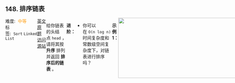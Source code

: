 <div style="font-size: 20px; margin-bottom: 15px; font-weight: bold;">148. 排序链表</div>
<div style="display: flex; font-size: 14px; justify-content: space-between;"><div><span style="margin-right: 30px;">难度:&nbsp;&nbsp;<label style="color: rgb(255, 161, 25);">中等</label></span><span style="margin-right: 30px;">标签:&nbsp;&nbsp;<code>Sort</code>&nbsp;<code>Linked List</code></span></div><div><span style="margin-right: 15px;"><a href="https://leetcode.com/problems/sort-list/">英文原题</a></span><span><a href="https://leetcode-cn.com/problems/sort-list/">访问源站</a></span></div>
<hr style="height: 1px; margin: 1em 0px;" />
<p>给你链表的头结点 <code>head</code> ，请将其按 <strong>升序</strong> 排列并返回 <strong>排序后的链表</strong> 。</p>

<p><b>进阶：</b></p>

<ul>
	<li>你可以在 <code>O(n log n)</code> 时间复杂度和常数级空间复杂度下，对链表进行排序吗？</li>
</ul>

<p> </p>

<p><strong>示例 1：</strong></p>
<img alt="" src="https://assets.leetcode.com/uploads/2020/09/14/sort_list_1.jpg" style="width: 450px; height: 194px;" />
<pre>
<b>输入：</b>head = [4,2,1,3]
<b>输出：</b>[1,2,3,4]
</pre>

<p><strong>示例 2：</strong></p>
<img alt="" src="https://assets.leetcode.com/uploads/2020/09/14/sort_list_2.jpg" style="width: 550px; height: 184px;" />
<pre>
<b>输入：</b>head = [-1,5,3,4,0]
<b>输出：</b>[-1,0,3,4,5]
</pre>

<p><strong>示例 3：</strong></p>

<pre>
<b>输入：</b>head = []
<b>输出：</b>[]
</pre>

<p> </p>

<p><b>提示：</b></p>

<ul>
	<li>链表中节点的数目在范围 <code>[0, 5 * 10<sup>4</sup>]</code> 内</li>
	<li><code>-10<sup>5</sup> &lt;= Node.val &lt;= 10<sup>5</sup></code></li>
</ul>

<hr style="height: 1px; margin: 1em 0px;" />
<strong>第2次解答</strong>
```javascript
/**
 * Definition for singly-linked list.
 * function ListNode(val, next) {
 *     this.val = (val===undefined ? 0 : val)
 *     this.next = (next===undefined ? null : next)
 * }
 */

/**
 * 采用归并排序思想
 * 主要难点： 1. merge 两个有序链表，2. 快慢指针查找 middle 节点
 * 思路：先使用快慢指针，找出中间节点，将中间节点断开，分为左右两个链表，对两个链表进行分别排序后，再将两个有序链表 merge 成一个有序链表
 * 其中使用到了递归思想，左右两个链表有可以再次找到中间节点断开，分为左右两个链表。
 * 结束条件为：链表中只剩一个节点/或者不剩节点，即 head.next === null 或者  head === null
 *
 */

// 标准写法，将两个有序节点合并成一个节点，思路参考 【0021】合并两个有序链表
var merge = function (node1, node2) {
  // 存一个头节点，方便返回
  let root = {};
  let temp = root;
  // 两个链表都没空，则依次比较两个链表的值，选择一个加入到新链表
  while (node1 !== null && node2 !== null) {
    if (node1.val < node2.val) {
      temp.next = node1;
      node1 = node1.next;
    } else {
      temp.next = node2;
      node2 = node2.next;
    }
    temp = temp.next;
  }

  // node2 为空，就将 node1 全部加入链表
  if (node1 !== null) temp.next = node1;
  // node1 为空，就将 node2 全部加入链表
  if (node2 !== null) temp.next = node2;

  return root.next;
};

// 归并拆分思路，将长度为 N 的链表分割成长度为 N / 2, N / 4, ... 2 的小链表，依次排序
var mergeSort = function (head) {
  // 两个停止分割的终止条件， head === null 或者 head.next === null
  if (head === null) return null;
  if (head.next === null) return head;

  // 快慢指针，其中快指针一次走两步，慢指针一次走一步，当快指针走到头的时候，慢指针正好走到中间
  // pre 用来记录慢指针的上一个位置，因为快指针和慢指针一起走的，当快指针走到 null 的时候，慢指针走到了 middle + 1 的位置
  let fast = head,
    slow = head,
    pre = null;

  // 快指针没走到底就一直走
  while (fast !== null && fast.next !== null) {
    fast = fast.next.next;
    // pre 先存一份 slow 当前的位置，再让 slow 往前走
    pre = slow;
    slow = slow.next;
  }
  // 此时 pre 就是 middle 的位置，需要断开前后链表才能做 merge 两个链表操作
  pre.next = null;

  // 递归第一颗树
  let leftSort = mergeSort(head);
  // 递归第二颗树
  let rightSort = mergeSort(slow);

  // 合并两颗有序的树
  return merge(leftSort, rightSort);
};

/**
 * @param {ListNode} head
 * @return {ListNode}
 */
var sortList = function (head) {
  return mergeSort(head);
};
```
<hr style="height: 1px; margin: 1em 0px;" />
<strong>第1次解答</strong>
```javascript
/**
 * Definition for singly-linked list.
 * function ListNode(val, next) {
 *     this.val = (val===undefined ? 0 : val)
 *     this.next = (next===undefined ? null : next)
 * }
 */
/**
 * @param {ListNode} head
 * @return {ListNode}
 */
var sortList = function (head) {
  let root = head;

  // 先计算链表总共的长度
  let count = 0;
  while (root !== null) {
    count++;
    root = root.next;
  }

  // 冒泡排序，依次遍历链表每一项，第一个 for 循环为需要遍历的次数，第二个 while 循环为单次链表的排序
  for (let i = 0; i < count; i++) {
    let first = head;
    // 剪枝操作，如果一次循环都没有交换数据，则表示已经是有序了，直接 break
    let flag = true;
    while (first !== null && first.next !== null) {
      // 交换两个节点的 val 值
      if (first.val > first.next.val) {
        let temp = first.next.val;
        first.next.val = first.val;
        first.val = temp;
        flag = false;
      }
      // 再往下走
      first = first.next;
    }
    // 剪枝操作
    if (flag) break;
  }

  return head;
};
```